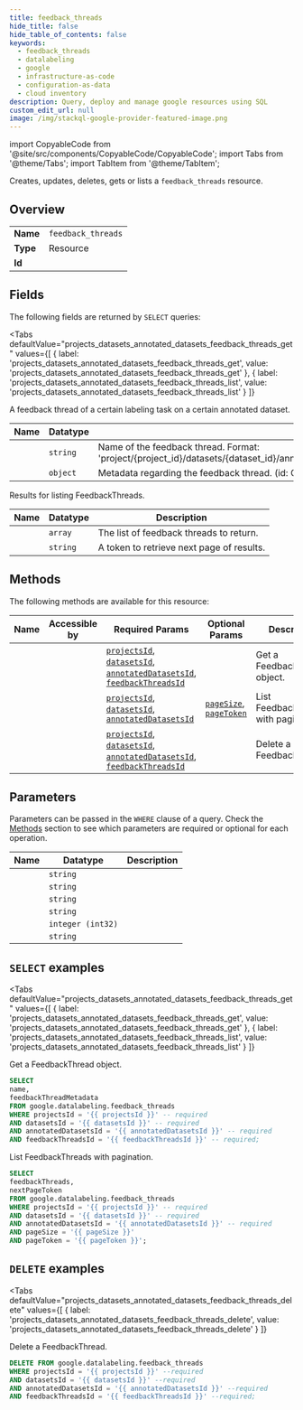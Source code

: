```yaml
--- 
title: feedback_threads
hide_title: false
hide_table_of_contents: false
keywords:
  - feedback_threads
  - datalabeling
  - google
  - infrastructure-as-code
  - configuration-as-data
  - cloud inventory
description: Query, deploy and manage google resources using SQL
custom_edit_url: null
image: /img/stackql-google-provider-featured-image.png
---
```


import CopyableCode from '@site/src/components/CopyableCode/CopyableCode';
import Tabs from '@theme/Tabs';
import TabItem from '@theme/TabItem';

Creates, updates, deletes, gets or lists a <code>feedback_threads</code> resource.

## Overview
<table><tbody>
<tr><td><b>Name</b></td><td><code>feedback_threads</code></td></tr>
<tr><td><b>Type</b></td><td>Resource</td></tr>
<tr><td><b>Id</b></td><td><CopyableCode code="google.datalabeling.feedback_threads" /></td></tr>
</tbody></table>

## Fields

The following fields are returned by `SELECT` queries:

<Tabs
    defaultValue="projects_datasets_annotated_datasets_feedback_threads_get"
    values={[
        { label: 'projects_datasets_annotated_datasets_feedback_threads_get', value: 'projects_datasets_annotated_datasets_feedback_threads_get' },
        { label: 'projects_datasets_annotated_datasets_feedback_threads_list', value: 'projects_datasets_annotated_datasets_feedback_threads_list' }
    ]}
>
<TabItem value="projects_datasets_annotated_datasets_feedback_threads_get">

A feedback thread of a certain labeling task on a certain annotated dataset.

<table>
<thead>
    <tr>
    <th>Name</th>
    <th>Datatype</th>
    <th>Description</th>
    </tr>
</thead>
<tbody>
<tr>
    <td><CopyableCode code="name" /></td>
    <td><code>string</code></td>
    <td>Name of the feedback thread. Format: 'project/&#123;project_id&#125;/datasets/&#123;dataset_id&#125;/annotatedDatasets/&#123;annotated_dataset_id&#125;/feedbackThreads/&#123;feedback_thread_id&#125;'</td>
</tr>
<tr>
    <td><CopyableCode code="feedbackThreadMetadata" /></td>
    <td><code>object</code></td>
    <td>Metadata regarding the feedback thread. (id: GoogleCloudDatalabelingV1beta1FeedbackThreadMetadata)</td>
</tr>
</tbody>
</table>
</TabItem>
<TabItem value="projects_datasets_annotated_datasets_feedback_threads_list">

Results for listing FeedbackThreads.

<table>
<thead>
    <tr>
    <th>Name</th>
    <th>Datatype</th>
    <th>Description</th>
    </tr>
</thead>
<tbody>
<tr>
    <td><CopyableCode code="feedbackThreads" /></td>
    <td><code>array</code></td>
    <td>The list of feedback threads to return.</td>
</tr>
<tr>
    <td><CopyableCode code="nextPageToken" /></td>
    <td><code>string</code></td>
    <td>A token to retrieve next page of results.</td>
</tr>
</tbody>
</table>
</TabItem>
</Tabs>

## Methods

The following methods are available for this resource:

<table>
<thead>
    <tr>
    <th>Name</th>
    <th>Accessible by</th>
    <th>Required Params</th>
    <th>Optional Params</th>
    <th>Description</th>
    </tr>
</thead>
<tbody>
<tr>
    <td><a href="#projects_datasets_annotated_datasets_feedback_threads_get"><CopyableCode code="projects_datasets_annotated_datasets_feedback_threads_get" /></a></td>
    <td><CopyableCode code="select" /></td>
    <td><a href="#parameter-projectsId"><code>projectsId</code></a>, <a href="#parameter-datasetsId"><code>datasetsId</code></a>, <a href="#parameter-annotatedDatasetsId"><code>annotatedDatasetsId</code></a>, <a href="#parameter-feedbackThreadsId"><code>feedbackThreadsId</code></a></td>
    <td></td>
    <td> Get a FeedbackThread object.</td>
</tr>
<tr>
    <td><a href="#projects_datasets_annotated_datasets_feedback_threads_list"><CopyableCode code="projects_datasets_annotated_datasets_feedback_threads_list" /></a></td>
    <td><CopyableCode code="select" /></td>
    <td><a href="#parameter-projectsId"><code>projectsId</code></a>, <a href="#parameter-datasetsId"><code>datasetsId</code></a>, <a href="#parameter-annotatedDatasetsId"><code>annotatedDatasetsId</code></a></td>
    <td><a href="#parameter-pageSize"><code>pageSize</code></a>, <a href="#parameter-pageToken"><code>pageToken</code></a></td>
    <td>List FeedbackThreads with pagination.</td>
</tr>
<tr>
    <td><a href="#projects_datasets_annotated_datasets_feedback_threads_delete"><CopyableCode code="projects_datasets_annotated_datasets_feedback_threads_delete" /></a></td>
    <td><CopyableCode code="delete" /></td>
    <td><a href="#parameter-projectsId"><code>projectsId</code></a>, <a href="#parameter-datasetsId"><code>datasetsId</code></a>, <a href="#parameter-annotatedDatasetsId"><code>annotatedDatasetsId</code></a>, <a href="#parameter-feedbackThreadsId"><code>feedbackThreadsId</code></a></td>
    <td></td>
    <td>Delete a FeedbackThread.</td>
</tr>
</tbody>
</table>

## Parameters

Parameters can be passed in the `WHERE` clause of a query. Check the [Methods](#methods) section to see which parameters are required or optional for each operation.

<table>
<thead>
    <tr>
    <th>Name</th>
    <th>Datatype</th>
    <th>Description</th>
    </tr>
</thead>
<tbody>
<tr id="parameter-annotatedDatasetsId">
    <td><CopyableCode code="annotatedDatasetsId" /></td>
    <td><code>string</code></td>
    <td></td>
</tr>
<tr id="parameter-datasetsId">
    <td><CopyableCode code="datasetsId" /></td>
    <td><code>string</code></td>
    <td></td>
</tr>
<tr id="parameter-feedbackThreadsId">
    <td><CopyableCode code="feedbackThreadsId" /></td>
    <td><code>string</code></td>
    <td></td>
</tr>
<tr id="parameter-projectsId">
    <td><CopyableCode code="projectsId" /></td>
    <td><code>string</code></td>
    <td></td>
</tr>
<tr id="parameter-pageSize">
    <td><CopyableCode code="pageSize" /></td>
    <td><code>integer (int32)</code></td>
    <td></td>
</tr>
<tr id="parameter-pageToken">
    <td><CopyableCode code="pageToken" /></td>
    <td><code>string</code></td>
    <td></td>
</tr>
</tbody>
</table>

## `SELECT` examples

<Tabs
    defaultValue="projects_datasets_annotated_datasets_feedback_threads_get"
    values={[
        { label: 'projects_datasets_annotated_datasets_feedback_threads_get', value: 'projects_datasets_annotated_datasets_feedback_threads_get' },
        { label: 'projects_datasets_annotated_datasets_feedback_threads_list', value: 'projects_datasets_annotated_datasets_feedback_threads_list' }
    ]}
>
<TabItem value="projects_datasets_annotated_datasets_feedback_threads_get">

 Get a FeedbackThread object.

```sql
SELECT
name,
feedbackThreadMetadata
FROM google.datalabeling.feedback_threads
WHERE projectsId = '{{ projectsId }}' -- required
AND datasetsId = '{{ datasetsId }}' -- required
AND annotatedDatasetsId = '{{ annotatedDatasetsId }}' -- required
AND feedbackThreadsId = '{{ feedbackThreadsId }}' -- required;
```
</TabItem>
<TabItem value="projects_datasets_annotated_datasets_feedback_threads_list">

List FeedbackThreads with pagination.

```sql
SELECT
feedbackThreads,
nextPageToken
FROM google.datalabeling.feedback_threads
WHERE projectsId = '{{ projectsId }}' -- required
AND datasetsId = '{{ datasetsId }}' -- required
AND annotatedDatasetsId = '{{ annotatedDatasetsId }}' -- required
AND pageSize = '{{ pageSize }}'
AND pageToken = '{{ pageToken }}';
```
</TabItem>
</Tabs>


## `DELETE` examples

<Tabs
    defaultValue="projects_datasets_annotated_datasets_feedback_threads_delete"
    values={[
        { label: 'projects_datasets_annotated_datasets_feedback_threads_delete', value: 'projects_datasets_annotated_datasets_feedback_threads_delete' }
    ]}
>
<TabItem value="projects_datasets_annotated_datasets_feedback_threads_delete">

Delete a FeedbackThread.

```sql
DELETE FROM google.datalabeling.feedback_threads
WHERE projectsId = '{{ projectsId }}' --required
AND datasetsId = '{{ datasetsId }}' --required
AND annotatedDatasetsId = '{{ annotatedDatasetsId }}' --required
AND feedbackThreadsId = '{{ feedbackThreadsId }}' --required;
```
</TabItem>
</Tabs>
